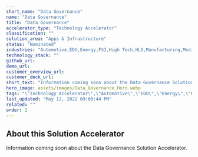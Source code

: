 ```yaml
---
short_name: "Data Governance"
name: "Data Governance"
title: "Data Governance"
accelerator_type: "Technology Accelerator"
classification: ""
solution_area: "Apps & Infrastructure"
status: "Nominated"
industries: "Automotive,EDU,Energy,FSI,High Tech,HLS,Manufacturing,Media and Entertainment,Professional Services,Retail,SLG,Horizontal"
technology_stack: ""
github_url: 
demo_url: 
customer_overview_url: 
customer_deck_url: 
short_text: "Information coming soon about the Data Governance Solution Accelerator."
hero_image: assets/images/Data_Governance_Hero.webp
tags: "\"Technology Accelerator\",\"Automotive\",\"EDU\",\"Energy\",\"FSI\",\"High Tech\",\"HLS\",\"Manufacturing\",\"Media and Entertainment\",\"Professional Services\",\"Retail\",\"SLG\",\"Horizontal\",\"Apps & Infrastructure\""
last_updated: "May 12, 2022 09:00:44 PM"
related: ""
order: 2
---
```

## About this Solution Accelerator

Information coming soon about the Data Governance Solution Accelerator.
